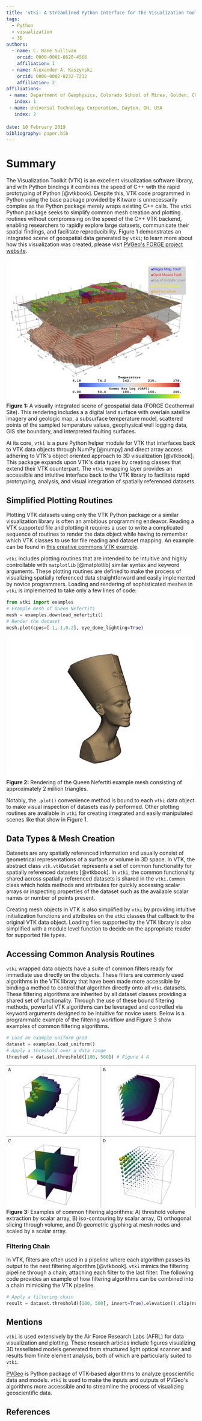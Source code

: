 ```yaml
---
title: 'vtki: A Streamlined Python Interface for the Visualization Toolkit'
tags:
  - Python
  - visualization
  - 3D
authors:
  - name: C. Bane Sullivan
    orcid: 0000-0001-8628-4566
    affiliation: 1
  - name: Alexander A. Kaszynski
    orcid: 0000-0002-8232-7212
    affiliation: 2
affiliations:
 - name: Department of Geophysics, Colorado School of Mines, Golden, CO, USA
   index: 1
 - name: Universal Technology Corporation, Dayton, OH, USA
   index: 2

date: 10 February 2019
bibliography: paper.bib
---
```


# Summary

The Visualization Toolkit (VTK) is an excellent visualization software
library, and with Python bindings it combines the speed of C++ with
the rapid prototyping of Python [@vtkbook].  Despite this, VTK code
programmed in Python using the base package provided by Kitware is
unnecessarily complex as the Python package merely wraps existing C++
calls. The `vtki` Python package seeks to simplify common mesh creation
and plotting routines without compromising on the speed of the C++ VTK
backend, enabling researchers to rapidly explore large datasets,
communicate their spatial findings, and facilitate reproducibility.
Figure 1 demonstrates an integrated scene of geospatial data generated
by `vtki`; to learn more about how this visualization was created,
please visit [PVGeo's FORGE project website](http://forge.pvgeo.org).


![A visually integrated scene of geospatial data (FORGE Geothermal Site)](./images/forge-iso.png)
**Figure 1:** A visually integrated scene of geospatial data
(FORGE Geothermal Site). This rendering includes a a digital land surface
with overlain satellite imagery and geologic map, a subsurface temperature
model, scattered points of the sampled temperature values, geophysical well
logging data, GIS site boundary, and interpreted faulting surfaces.


At its core, `vtki` is a pure Python helper module for VTK
that interfaces back to VTK data objects through NumPy [@numpy]
and direct array access adhering to VTK's object oriented approach to
3D visualization [@vtkbook]. This package expands upon VTK's data types
by creating classes that extend their VTK counterpart.
The `vtki` wrapping layer provides an accessible and intuitive interface back
to the VTK library to facilitate rapid prototyping, analysis, and visual
integration of spatially referenced datasets.


## Simplified Plotting Routines

Plotting VTK datasets using only the VTK Python package or a similar
visualization library is often an ambitious programming endeavor.
Reading a VTK supported file and plotting it requires a user to write a
complicated sequence of routines to render the data object while
having to remember which VTK classes to use for file reading and dataset mapping.
An example can be found in [this creative commons VTK example](https://vtk.org/Wiki/VTK/Examples/Python/STLReader).

`vtki` includes plotting routines that are intended to be intuitive and
highly controllable with `matplotlib` [@matplotlib] similar syntax and keyword
arguments. These plotting routines are defined to make the process of
visualizing spatially referenced data straightforward and easily implemented
by novice programmers. Loading and rendering of sophisticated meshes in `vtki`
is implemented to take only a few lines of code:

```python
from vtki import examples
# Example mesh of Queen Nefertiti
mesh = examples.download_nefertiti()
# Render the dataset
mesh.plot(cpos=[-1,-1,0.2], eye_dome_lighting=True)
```

![Nefertiti](./images/nefertiti.png)
**Figure 2:** Rendering of the Queen Nefertiti example mesh consisting of approximately 2 million triangles.


Notably, the `.plot()` convenience method is bound to each `vtki`
data object to make visual inspection of datasets easily performed. Other
plotting routines are available in `vtki` for creating integrated and
easily manipulated scenes like that show in Figure 1.


## Data Types & Mesh Creation

Datasets are any spatially referenced information and usually consist of
geometrical representations of a surface or volume in 3D space.
In VTK, the abstract class `vtk.vtkDataSet` represents a set of common
functionality for spatially referenced datasets [@vtkbook].
In `vtki`, the common functionality shared across spatially referenced datasets
is shared in the `vtki.Common` class which holds methods and attributes for
quickly accessing scalar arrays or inspecting properties of the dataset such
as the available scalar names or number of points present.

Creating mesh objects in VTK is also simplified by `vtki` by providing intuitive
initialization functions and attributes on the `vtki` classes that callback to
the original VTK data object. Loading files supported by the VTK library is also
simplified with a module level function to decide on the appropriate reader for
supported file types.


## Accessing Common Analysis Routines

`vtki` wrapped data objects have a suite of common filters ready for immediate
use directly on the objects. These filters are commonly used algorithms in the
VTK library that have been made more accessible by binding a method to control
that algorithm directly onto all `vtki` datasets. These filtering algorithms are
inherited by all dataset classes providing a shared set of functionality.
Through the use of these bound filtering methods, powerful VTK algorithms
can be leveraged and controlled via keyword arguments designed to be intuitive
for novice users. Below is a programmatic example of the filtering workflow
and Figure 3 show examples of common filtering algorithms.

```python
# Load an example uniform grid
dataset = examples.load_uniform()
# Apply a threshold over a data range
threshed = dataset.threshold([100, 500]) # Figure 4 A
```

![Examples of common filters](./images/filters.png)
**Figure 3:** Examples of common filtering algorithms: A) threshold volume
extraction by scalar array, B) iso-contouring by scalar array, C) orthogonal
slicing through volume, and D) geometric glyphing at mesh nodes and scaled by
a scalar array.


### Filtering Chain

In VTK, filters are often used in a pipeline where each algorithm passes its
output to the next filtering algorithm [@vtkbook].
`vtki` mimics the filtering pipeline through a chain; attaching each filter to
the last filter. The following code provides an example of how filtering
algorithms can be combined into a chain mimicking the VTK pipeline.

```python
# Apply a filtering chain
result = dataset.threshold([100, 500], invert=True).elevation().clip(normal='z').slice_orthogonal()
```


## Mentions

`vtki` is used extensively by the Air Force Research Labs (AFRL) for
data visualization and plotting.  These research articles include
figures visualizing 3D tessellated models generated from structured
light optical scanner and results from finite element analysis, both
of which are particularly suited to `vtki`.

[PVGeo](http://pvgeo.org) is Python package of VTK-based algorithms to analyze
geoscientific data and models. ``vtki`` is used to make the inputs and outputs
of PVGeo's algorithms more accessible and to streamline the process of
visualizing geoscientific data.


## References
